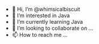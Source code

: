 - 👋 Hi, I’m @whimsicalbiscuit
- 👀 I’m interested in Java
- 🌱 I’m currently learning Java
- 💞️ I’m looking to collaborate on ...
- 📫 How to reach me ...

<!---
whimsicalbiscuit/whimsicalbiscuit is a ✨ special ✨ repository because its `README.md` (this file) appears on your GitHub profile.
You can click the Preview link to take a look at your changes.
--->
